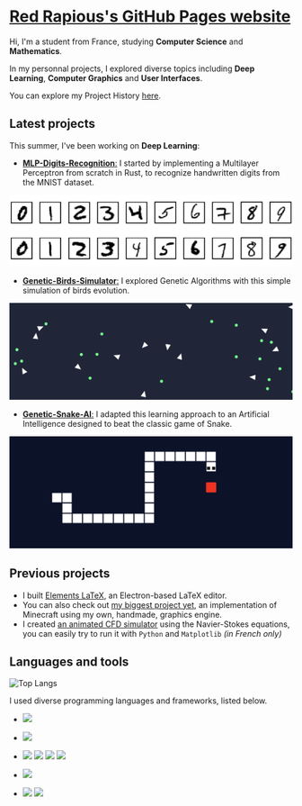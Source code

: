 # [Red Rapious's GitHub Pages website](https://red-rapious.github.io)

Hi, I'm a student from France, studying **Computer Science** and **Mathematics**.

In my personnal projects, I explored diverse topics including **Deep Learning**, **Computer Graphics** and **User Interfaces**.

You can explore my Project History [here](project-history.md).

## Latest projects
This summer, I've been working on **Deep Learning**:
- [**MLP-Digits-Recognition**:](https://github.com/Red-Rapious/MLP-Digits-Recognition) I started by implementing a Multilayer Perceptron from scratch in Rust, to recognize handwritten digits from the MNIST dataset.

![Digits Recognition](assets/projects/digits-mlp.png)

- [**Genetic-Birds-Simulator**:](https://github.com/Red-Rapious/Genetic-Birds-Simulator) I explored Genetic Algorithms with this simple simulation of birds evolution.

![Genetic Birds](assets/projects/genetic-birds.png)

- [**Genetic-Snake-AI**:](https://github.com/Red-Rapious/Genetic-Snake-AI) I adapted this learning approach to an Artificial Intelligence designed to beat the classic game of Snake.

![Snake AI](assets/projects/snake-ai.png)

## Previous projects
- I built [Elements LaTeX](https://github.com/Red-Rapious/Elements-LaTeX), an Electron-based LaTeX editor.
- You can also check out [my biggest project yet](https://github.com/Red-Rapious/MinecraftCloneOpenGL), an implementation of Minecraft using my own, handmade, graphics engine.
- I created [an animated CFD simulator](https://github.com/Red-Rapious/Navier-Stokes-CFD) using the Navier-Stokes equations, you can easily try to run it with `Python` and `Matplotlib` *(in French only)*


## Languages and tools
![Top Langs](https://github-readme-stats.vercel.app/api/top-langs/?username=red-rapious&layout=compact)

I used diverse programming languages and frameworks, listed below.

- <a href="https://github.com/Red-Rapious/MLP-Digits-Recognition"><img src="https://img.shields.io/badge/Rust-white?style=for-the-badge&logo=rust&logoColor=black"></a>
- <a href="https://github.com/Red-Rapious/Navier-Stokes-CFD"><img src="https://img.shields.io/badge/Python-3776AB?style=for-the-badge&logo=python&logoColor=white"></a>
- <a href="https://github.com/Red-Rapious/Elements-LaTeX"><img src="https://img.shields.io/badge/Javascript-yellow?style=for-the-badge&logo=javascript&logoColor=white"></a>
<a href="https://github.com/Red-Rapious/Elements-LaTeX"><img src="https://img.shields.io/badge/Electron-47848F?style=for-the-badge&logo=electron&logoColor=white"></a> <a href="https://github.com/Red-Rapious/Red-Rapious"><img src="https://img.shields.io/badge/HTML-E34F26?style=for-the-badge&logo=html5&logoColor=white"></a>
<a href="https://github.com/Red-Rapious/Red-Rapious"><img src="https://img.shields.io/badge/CSS-1572B6?style=for-the-badge&logo=CSS3&logoColor=white"></a>

- <a href="https://github.com/Red-Rapious/OCaml-Playground"><img src="https://img.shields.io/badge/OCaml-EC6813?style=for-the-badge&logo=ocaml&logoColor=white"></a>
- <a href="https://github.com/Red-Rapious/MinecraftCloneOpenGL"><img src="https://img.shields.io/badge/C%2B%2B-00599C?style=for-the-badge&logo=c%2B%2B&logoColor=white"></a>
<a href="https://github.com/Red-Rapious/MinecraftCloneOpenGL"><img src="https://img.shields.io/badge/opengl-5586A4?style=for-the-badge&logo=opengl&logoColor=white"></a>